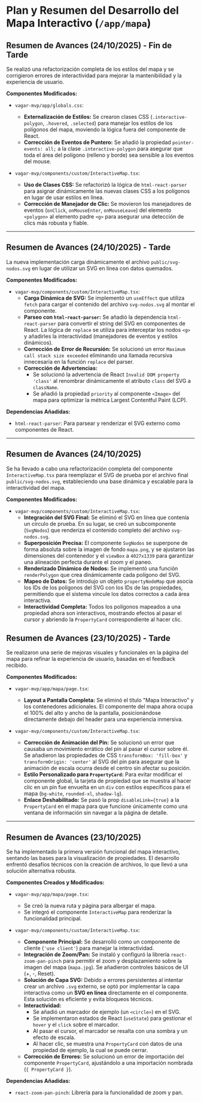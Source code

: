 # Plan y Resumen del Desarrollo del Mapa Interactivo (`/app/mapa`)

## Resumen de Avances (24/10/2025) - Fin de Tarde

Se realizó una refactorización completa de los estilos del mapa y se corrigieron errores de interactividad para mejorar la mantenibilidad y la experiencia de usuario.

**Componentes Modificados:**

*   `vagar-mvp/app/globals.css`:
    *   **Externalización de Estilos:** Se crearon clases CSS (`.interactive-polygon`, `.hovered`, `.selected`) para manejar los estilos de los polígonos del mapa, moviendo la lógica fuera del componente de React.
    *   **Corrección de Eventos de Puntero:** Se añadió la propiedad `pointer-events: all;` a la clase `.interactive-polygon` para asegurar que toda el área del polígono (relleno y borde) sea sensible a los eventos del mouse.

*   `vagar-mvp/components/custom/InteractiveMap.tsx`:
    *   **Uso de Clases CSS:** Se refactorizó la lógica de `html-react-parser` para asignar dinámicamente las nuevas clases CSS a los polígonos en lugar de usar estilos en línea.
    *   **Corrección de Manejador de Clic:** Se movieron los manejadores de eventos (`onClick`, `onMouseEnter`, `onMouseLeave`) del elemento `<polygon>` al elemento padre `<g>` para asegurar una detección de clics más robusta y fiable.

---

## Resumen de Avances (24/10/2025) - Tarde

La nueva implementación carga dinámicamente el archivo `public/svg-nodos.svg` en lugar de utilizar un SVG en línea con datos quemados.

**Componentes Modificados:**

*   `vagar-mvp/components/custom/InteractiveMap.tsx`:
    *   **Carga Dinámica de SVG:** Se implementó un `useEffect` que utiliza `fetch` para cargar el contenido del archivo `svg-nodos.svg` al montar el componente.
    *   **Parseo con `html-react-parser`:** Se añadió la dependencia `html-react-parser` para convertir el string del SVG en componentes de React. La lógica de `replace` se utiliza para interceptar los nodos `<g>` y añadirles la interactividad (manejadores de eventos y estilos dinámicos).
    *   **Corrección de Error de Recursión:** Se solucionó un error `Maximum call stack size exceeded` eliminando una llamada recursiva innecesaria en la función `replace` del parser.
    *   **Corrección de Advertencias:**
        *   Se solucionó la advertencia de React `Invalid DOM property 'class'` al renombrar dinámicamente el atributo `class` del SVG a `className`.
        *   Se añadió la propiedad `priority` al componente `<Image>` del mapa para optimizar la métrica Largest Contentful Paint (LCP).

**Dependencias Añadidas:**
*   `html-react-parser`: Para parsear y renderizar el SVG externo como componentes de React.

---

## Resumen de Avances (24/10/2025)

Se ha llevado a cabo una refactorización completa del componente `InteractiveMap.tsx` para reemplazar el SVG de prueba por el archivo final `public/svg-nodos.svg`, estableciendo una base dinámica y escalable para la interactividad del mapa.

**Componentes Modificados:**

*   `vagar-mvp/components/custom/InteractiveMap.tsx`:
    *   **Integración del SVG Final:** Se eliminó el SVG en línea que contenía un círculo de prueba. En su lugar, se creó un subcomponente (`SvgNodos`) que renderiza el contenido completo del archivo `svg-nodos.svg`.
    *   **Superposición Precisa:** El componente `SvgNodos` se superpone de forma absoluta sobre la imagen de fondo `mapa.png`, y se ajustaron las dimensiones del contenedor y el `viewBox` a `4027x1339` para garantizar una alineación perfecta durante el zoom y el paneo.
    *   **Renderizado Dinámico de Nodos:** Se implementó una función `renderPolygon` que crea dinámicamente cada polígono del SVG.
    *   **Mapeo de Datos:** Se introdujo un objeto `propertyNodeMap` que asocia los IDs de los polígonos del SVG con los IDs de las propiedades, permitiendo que el sistema vincule los datos correctos a cada área interactiva.
    *   **Interactividad Completa:** Todos los polígonos mapeados a una propiedad ahora son interactivos, mostrando efectos al pasar el cursor y abriendo la `PropertyCard` correspondiente al hacer clic.

## Resumen de Avances (23/10/2025) - Tarde

Se realizaron una serie de mejoras visuales y funcionales en la página del mapa para refinar la experiencia de usuario, basadas en el feedback recibido.

**Componentes Modificados:**

*   `vagar-mvp/app/mapa/page.tsx`:
    *   **Layout a Pantalla Completa:** Se eliminó el título "Mapa Interactivo" y los contenedores adicionales. El componente del mapa ahora ocupa el 100% del alto y ancho de la pantalla, posicionándose directamente debajo del header para una experiencia inmersiva.

*   `vagar-mvp/components/custom/InteractiveMap.tsx`:
    *   **Corrección de Animación del Pin:** Se solucionó un error que causaba un movimiento errático del pin al pasar el cursor sobre él. Se añadieron las propiedades de CSS `transformBox: 'fill-box'` y `transformOrigin: 'center'` al SVG del pin para asegurar que la animación de escala ocurra desde el centro sin afectar su posición.
    *   **Estilo Personalizado para `PropertyCard`:** Para evitar modificar el componente global, la tarjeta de propiedad que se muestra al hacer clic en un pin fue envuelta en un `div` con estilos específicos para el mapa (`bg-white`, `rounded-xl`, `shadow-lg`).
    *   **Enlace Deshabilitado:** Se pasó la prop `disableLink={true}` a la `PropertyCard` en el mapa para que funcione únicamente como una ventana de información sin navegar a la página de detalle.

---

## Resumen de Avances (23/10/2025)

Se ha implementado la primera versión funcional del mapa interactivo, sentando las bases para la visualización de propiedades. El desarrollo enfrentó desafíos técnicos con la creación de archivos, lo que llevó a una solución alternativa robusta.

**Componentes Creados y Modificados:**

*   `vagar-mvp/app/mapa/page.tsx`:
    *   Se creó la nueva ruta y página para albergar el mapa.
    *   Se integró el componente `InteractiveMap` para renderizar la funcionalidad principal.

*   `vagar-mvp/components/custom/InteractiveMap.tsx`:
    *   **Componente Principal:** Se desarrolló como un componente de cliente (`'use client'`) para manejar la interactividad.
    *   **Integración de Zoom/Pan:** Se instaló y configuró la librería `react-zoom-pan-pinch` para permitir el zoom y desplazamiento sobre la imagen del mapa (`mapa.jpg`). Se añadieron controles básicos de UI (+, -, Reset).
    *   **Solución de Capa SVG:** Debido a errores persistentes al intentar crear un archivo `.svg` externo, se optó por implementar la capa interactiva como un **SVG en línea** directamente en el componente. Esta solución es eficiente y evita bloqueos técnicos.
    *   **Interactividad:**
        *   Se añadió un marcador de ejemplo (un `<circle>`) en el SVG.
        *   Se implementaron estados de React (`useState`) para gestionar el `hover` y el `click` sobre el marcador.
        *   Al pasar el cursor, el marcador se resalta con una sombra y un efecto de escala.
        *   Al hacer clic, se muestra una `PropertyCard` con datos de una propiedad de ejemplo, la cual se puede cerrar.
    *   **Corrección de Errores:** Se solucionó un error de importación del componente `PropertyCard`, ajustándolo a una importación nombrada (`{ PropertyCard }`).

**Dependencias Añadidas:**
*   `react-zoom-pan-pinch`: Librería para la funcionalidad de zoom y pan.

